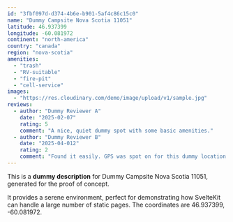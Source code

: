 ```yaml
---
id: "3fbf097d-d374-4b6e-b901-5af4c86c15c0"
name: "Dummy Campsite Nova Scotia 11051"
latitude: 46.937399
longitude: -60.081972
continent: "north-america"
country: "canada"
region: "nova-scotia"
amenities:
  - "trash"
  - "RV-suitable"
  - "fire-pit"
  - "cell-service"
images:
  - "https://res.cloudinary.com/demo/image/upload/v1/sample.jpg"
reviews:
  - author: "Dummy Reviewer A"
    date: "2025-02-07"
    rating: 5
    comment: "A nice, quiet dummy spot with some basic amenities."
  - author: "Dummy Reviewer B"
    date: "2025-04-012"
    rating: 2
    comment: "Found it easily. GPS was spot on for this dummy location."
---
```


This is a **dummy description** for Dummy Campsite Nova Scotia 11051, generated for the proof of concept.

It provides a serene environment, perfect for demonstrating how SvelteKit can handle a large number of static pages. The coordinates are 46.937399, -60.081972.
